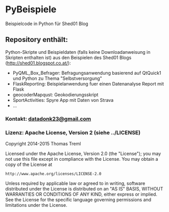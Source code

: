 PyBeispiele
===========

Beispielcode in Python für Shed01 Blog

## Repository enthält:
Python-Skripte und Beispieldaten (falls keine Downloadanweisung in Skripten enthalten ist) aus den Beispielen des Shed01 Blogs (http://shed01.blogspot.co.at/):
* PyQML_Box_Befrager: Befragungsanwendung basierend auf QtQuick1 und Python zu Thema "Selbstversorgung"
* FlaskReporting: Beispielanwendung fuer einen Datenanalyse Report mit Flask
* geocoderMapqust: Geokodierungsskript
* SportActivities: Spyre App mit Daten von Strava
* ...

### Kontakt: datadonk23@gmail.com

### Lizenz: Apache License, Version 2 (siehe ../LICENSE)
Copyright 2014-2015 Thomas Treml

Licensed under the Apache License, Version 2.0 (the "License");
you may not use this file except in compliance with the License.
You may obtain a copy of the License at

    http://www.apache.org/licenses/LICENSE-2.0

Unless required by applicable law or agreed to in writing, software
distributed under the License is distributed on an "AS IS" BASIS,
WITHOUT WARRANTIES OR CONDITIONS OF ANY KIND, either express or implied.
See the License for the specific language governing permissions and
limitations under the License.
